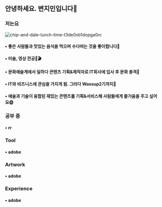 ## 안녕하세요. 변지민입니다🙌
### 저는요
![chip-and-dale-lunch-time-t3de0xb1dopga0rc](https://github.com/Brend0305/wassup2/assets/148519046/c8198338-2c63-49a9-bd2a-1f00f4e63e4c)
####  •  좋은 사람들과 맛있는 음식을 먹으며 수다떠는 것을 좋아합니다🍚
####  •  미술, 영상 전공🎨🎬
####  •  문화예술계에서 일하다 콘텐츠 기획&제작자로 IT회사에 입사 후 문화 충격🫨
####  •  IT와 비즈니스에 관심을 가지게 됨. 그러다 Wassup2기까지👋
####  •  예술과 기술이 융합된 재밌는 콘텐츠를 기획&서비스해 사람들에게 즐거움을 주고 싶어요🌞

### 공부 중
#### • rr
#### 
####

### Tool
#### • adobe 

### Artwork
#### • adobe

### Experience
#### • adobe
